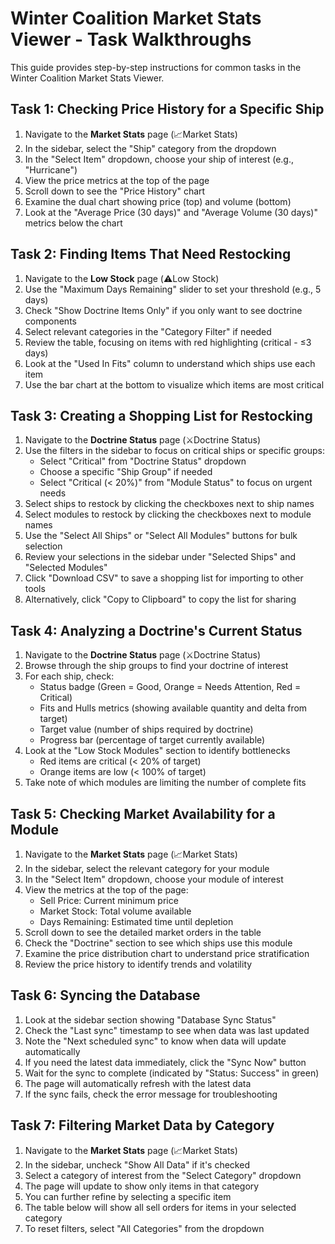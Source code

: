 # Winter Coalition Market Stats Viewer - Task Walkthroughs

This guide provides step-by-step instructions for common tasks in the Winter Coalition Market Stats Viewer.

## Task 1: Checking Price History for a Specific Ship

1. Navigate to the **Market Stats** page (📈Market Stats)
2. In the sidebar, select the "Ship" category from the dropdown
3. In the "Select Item" dropdown, choose your ship of interest (e.g., "Hurricane")
4. View the price metrics at the top of the page
5. Scroll down to see the "Price History" chart
6. Examine the dual chart showing price (top) and volume (bottom)
7. Look at the "Average Price (30 days)" and "Average Volume (30 days)" metrics below the chart

## Task 2: Finding Items That Need Restocking

1. Navigate to the **Low Stock** page (⚠️Low Stock)
2. Use the "Maximum Days Remaining" slider to set your threshold (e.g., 5 days)
3. Check "Show Doctrine Items Only" if you only want to see doctrine components
4. Select relevant categories in the "Category Filter" if needed
5. Review the table, focusing on items with red highlighting (critical - ≤3 days)
6. Look at the "Used In Fits" column to understand which ships use each item
7. Use the bar chart at the bottom to visualize which items are most critical

## Task 3: Creating a Shopping List for Restocking

1. Navigate to the **Doctrine Status** page (⚔️Doctrine Status)
2. Use the filters in the sidebar to focus on critical ships or specific groups:
   - Select "Critical" from "Doctrine Status" dropdown
   - Choose a specific "Ship Group" if needed
   - Select "Critical (< 20%)" from "Module Status" to focus on urgent needs
3. Select ships to restock by clicking the checkboxes next to ship names
4. Select modules to restock by clicking the checkboxes next to module names
5. Use the "Select All Ships" or "Select All Modules" buttons for bulk selection
6. Review your selections in the sidebar under "Selected Ships" and "Selected Modules"
7. Click "Download CSV" to save a shopping list for importing to other tools
8. Alternatively, click "Copy to Clipboard" to copy the list for sharing

## Task 4: Analyzing a Doctrine's Current Status

1. Navigate to the **Doctrine Status** page (⚔️Doctrine Status)
2. Browse through the ship groups to find your doctrine of interest
3. For each ship, check:
   - Status badge (Green = Good, Orange = Needs Attention, Red = Critical)
   - Fits and Hulls metrics (showing available quantity and delta from target)
   - Target value (number of ships required by doctrine)
   - Progress bar (percentage of target currently available)
4. Look at the "Low Stock Modules" section to identify bottlenecks
   - Red items are critical (< 20% of target)
   - Orange items are low (< 100% of target)
5. Take note of which modules are limiting the number of complete fits

## Task 5: Checking Market Availability for a Module

1. Navigate to the **Market Stats** page (📈Market Stats)
2. In the sidebar, select the relevant category for your module
3. In the "Select Item" dropdown, choose your module of interest
4. View the metrics at the top of the page:
   - Sell Price: Current minimum price
   - Market Stock: Total volume available
   - Days Remaining: Estimated time until depletion
5. Scroll down to see the detailed market orders in the table
6. Check the "Doctrine" section to see which ships use this module
7. Examine the price distribution chart to understand price stratification
8. Review the price history to identify trends and volatility

## Task 6: Syncing the Database

1. Look at the sidebar section showing "Database Sync Status"
2. Check the "Last sync" timestamp to see when data was last updated
3. Note the "Next scheduled sync" to know when data will update automatically
4. If you need the latest data immediately, click the "Sync Now" button
5. Wait for the sync to complete (indicated by "Status: Success" in green)
6. The page will automatically refresh with the latest data
7. If the sync fails, check the error message for troubleshooting

## Task 7: Filtering Market Data by Category

1. Navigate to the **Market Stats** page (📈Market Stats)
2. In the sidebar, uncheck "Show All Data" if it's checked
3. Select a category of interest from the "Select Category" dropdown
4. The page will update to show only items in that category
5. You can further refine by selecting a specific item
6. The table below will show all sell orders for items in your selected category
7. To reset filters, select "All Categories" from the dropdown